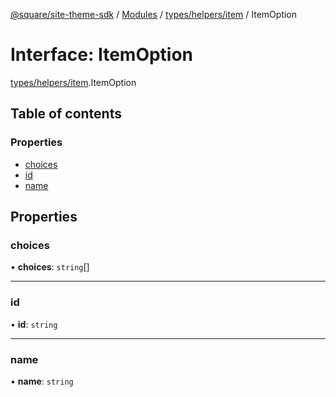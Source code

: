 [@square/site-theme-sdk](../GettingStarted.md) / [Modules](../modules.md) / [types/helpers/item](../modules/types_helpers_item.md) / ItemOption

# Interface: ItemOption

[types/helpers/item](../modules/types_helpers_item.md).ItemOption

## Table of contents

### Properties

- [choices](types_helpers_item.ItemOption.md#choices)
- [id](types_helpers_item.ItemOption.md#id)
- [name](types_helpers_item.ItemOption.md#name)

## Properties

### choices

• **choices**: `string`[]

___

### id

• **id**: `string`

___

### name

• **name**: `string`
